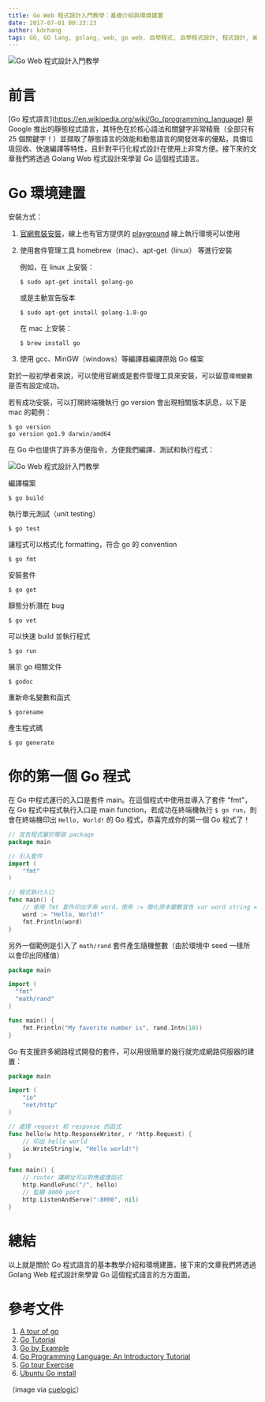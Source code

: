 ```yaml
---
title: Go Web 程式設計入門教學：基礎介紹與環境建置
date: 2017-07-01 00:23:23
author: kdchang
tags: GO, GO lang, golang, web, go web, 自學程式, 自學程式設計, 程式設計, 線上自學, coding, coder, programming, computer, computer science, code, 電腦科學, 學寫程式, 學程式
---
```


![Go Web 程式設計入門教學](logo.png)

# 前言
[Go 程式語言](https://en.wikipedia.org/wiki/Go_(programming_language) 是 Google 推出的靜態程式語言，其特色在於核心語法和關鍵字非常精簡（全部只有 25 個關鍵字！）並擷取了靜態語言的效能和動態語言的開發效率的優點，具備垃圾回收、快速編譯等特性，且針對平行化程式設計在使用上非常方便。接下來的文章我們將透過 Golang Web 程式設計來學習 Go 這個程式語言。

# Go 環境建置

安裝方式：
1. [官網套裝安裝](https://golang.org/)，線上也有官方提供的 [playground](https://play.golang.org/) 線上執行環境可以使用
2. 使用套件管理工具 homebrew（mac）、apt-get（linux） 等進行安裝

    例如，在 linux 上安裝：

    ```
    $ sudo apt-get install golang-go
    ```

    或是主動宣告版本

    ```
    $ sudo apt-get install golang-1.8-go
    ```

    在 mac 上安裝：

    ```
    $ brew install go
    ```

3. 使用 gcc、MinGW（windows）等編譯器編譯原始 Go 檔案

對於一般初學者來說，可以使用官網或是套件管理工具來安裝，可以留意`環境變數`是否有設定成功。

若有成功安裝，可以打開終端機執行 go version 會出現相關版本訊息，以下是 mac 的範例：

```
$ go version
go version go1.9 darwin/amd64
```

在 Go 中也提供了許多方便指令，方便我們編譯、測試和執行程式：

![Go Web 程式設計入門教學](/images/golang101/go-command.png)

編譯檔案
```
$ go build
```

執行單元測試（unit testing）
```
$ go test
```

讓程式可以格式化 formatting，符合 go 的 convention
```
$ go fmt
```

安裝套件
```
$ go get
```

靜態分析潛在 bug
```
$ go vet
```

可以快速 build 並執行程式
```
$ go run
```

展示 go 相關文件
```
$ godoc
```

重新命名變數和函式
```
$ gorename
```

產生程式碼
```
$ go generate
```

# 你的第一個 Go 程式

在 Go 中程式運行的入口是套件 main。在這個程式中使用並導入了套件 "fmt"，在 Go 程式中程式執行入口是 main function，若成功在終端機執行 `$ go run`，則會在終端機印出 `Hello, World!` 的 Go 程式，恭喜完成你的第一個 Go 程式了！

```go
// 宣告程式屬於哪個 package
package main

// 引入套件
import (
    "fmt"
)

// 程式執行入口
func main() {
    // 使用 fmt 套件印出字串 word，使用 := 簡化原本變數宣告 var word string = "Hello, World!"
    word := "Hello, World!"
    fmt.Println(word)
} 
```

另外一個範例是引入了 `math/rand` 套件產生隨機整數（由於環境中 seed 一樣所以會印出同樣值）

```go
package main

import (
  "fmt"
  "math/rand"
)

func main() {
	fmt.Println("My favorite number is", rand.Intn(10))
}
```

Go 有支援許多網路程式開發的套件，可以用很簡單的幾行就完成網路伺服器的建置：

```go
package main

import (
    "io"
    "net/http"
)

// 處理 request 和 response 的函式
func hello(w http.ResponseWriter, r *http.Request) {
    // 印出 hello world
    io.WriteString(w, "Hello world!")
}

func main() {
    // router 讓網址可以對應處理函式
    http.HandleFunc("/", hello)
    // 監聽 8000 port
    http.ListenAndServe(":8000", nil)
}
```

# 總結
以上就是關於 Go 程式語言的基本教學介紹和環境建置，接下來的文章我們將透過 Golang Web 程式設計來學習 Go 這個程式語言的方方面面。

# 參考文件
1. [A tour of go](https://tour.golang.org/welcome/1)
2. [Go Tutorial](https://www.tutorialspoint.com/go/)
3. [Go by Example](https://gobyexample.com/)
4. [Go Programming Language: An Introductory Tutorial](https://www.toptal.com/go/go-programming-a-step-by-step-introductory-tutorial)
5. [Go tour Exercise](https://github.com/davidhoo/go-tour)
6. [Ubuntu Go install](https://github.com/golang/go/wiki/Ubuntu)

（image via [cuelogic](http://www.cuelogic.com/blog/wp-content/uploads/2017/06/go_lang1.png)）
